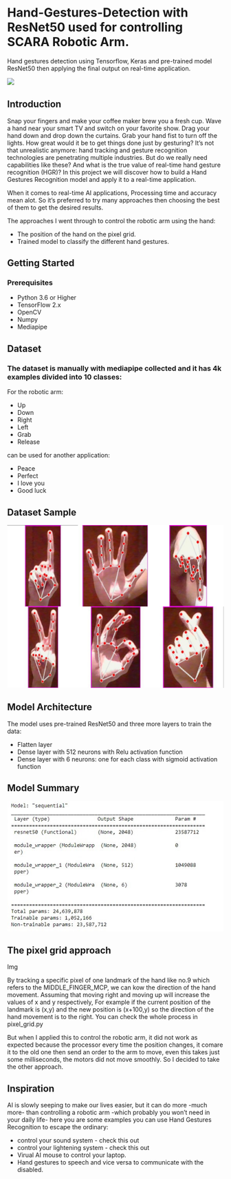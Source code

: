 # Hand-Gestures-Detection with ResNet50 used for controlling SCARA Robotic Arm.

Hand gestures detection using Tensorflow, Keras and pre-trained model ResNet50 then applying the final output on real-time application.

 ![](https://github.com/Muhameddemadd/Hand-Gestures-Detection/blob/master/Readme_imgs/IMG_2319%20(3).gif)


## Introduction
Snap your fingers and make your coffee maker brew you a fresh cup. Wave a hand near your smart TV and switch on your favorite show. Drag your hand down and drop down the curtains. Grab your hand fist to turn off the lights. How great would it be to get things done just by gesturing? It’s not that unrealistic anymore: hand tracking and gesture recognition technologies are penetrating multiple industries. But do we really need capabilities like these? And what is the true value of real-time hand gesture recognition (HGR)? In this project we will discover how to build a Hand Gestures Recognition model and apply it to a real-time application.

When it comes to real-time AI applications, Processing time and accuracy mean alot. So it’s preferred to try many approaches then choosing the best of them to get the desired results.
 
The approaches I went through to control the robotic arm using the hand:
* The position of the hand on the pixel grid.
* Trained model to classify the different hand gestures.


## Getting Started
### Prerequisites
* Python 3.6 or Higher
* TensorFlow 2.x
* OpenCV
* Numpy
* Mediapipe

## Dataset
### The dataset is manually with mediapipe collected and it has 4k examples divided into 10 classes:
For the robotic arm:
* Up
* Down
* Right
* Left
* Grab
* Release 

can be used for another application:
* Peace
* Perfect 
* I love you
* Good luck

## Dataset Sample
![](https://github.com/Muhameddemadd/Hand-Gestures-Detection/blob/master/Readme_imgs/collage%20(1).jpg)

## Model Architecture
The model uses pre-trained ResNet50 and three more layers to train the data:
* Flatten layer
* Dense layer with 512 neurons with Relu activation function
* Dense layer with 6 neurons: one for each class with sigmoid activation function

## Model Summary
![](https://github.com/Muhameddemadd/Hand-Gestures-Detection/blob/master/Readme_imgs/Untitled.jpg)

## The pixel grid approach
Img

By tracking a specific pixel of one landmark of the hand like no.9 which refers to the MIDDLE_FINGER_MCP, we can kow the direction of the hand movement. Assuming that moving right and moving up will increase the values of x and y respectively, For example if the current position of the landmark is (x,y) and the new position is (x+100,y) so the direction of the hand movement is to the right. You can check the whole process in pixel_grid.py 

But when I applied this to control the robotic arm, it did not work as expected because the processor every time the position changes, it comare it to the old one then send an order to the arm to move, even this takes just some milliseconds, the motors did not move smoothly. So I decided to take the other approach.

## Inspiration
AI is slowly seeping to make our lives easier, but it can do more -much more- than controlling a robotic arm -which probably you won’t need in your daily life- here you are some examples you can use Hand Gestures Recognition to escape the ordinary:
* control your sound system - check this out
* control your lightening system - check this out
* Virual AI mouse to control your laptop.
* Hand gestures to speech and vice versa to communicate with the disabled.
